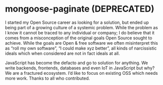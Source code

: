 
# mongoose-paginate (DEPRECATED)

I started my Open Source career as looking for a solution, but ended up being part of a growing culture of a systemic problem. While the problem as I know it cannot be traced to any individual or company; I do believe that it comes from a misconception of the original goals Open Source sought to achieve. While the goals are Open & free software we often misinterpret this as 
“roll my own software”, “I could make xyz better”, all kinds of narcissistic ideals which when considered are not in fact ideals at all.

JavaScript has become the defacto and go to solution for anything. We write backends, frontends, databases and even IoT in JavaScript but why? We are a fractured ecosystem. I’d like to focus on existing OSS which needs more work. Thanks to all who contributed.
